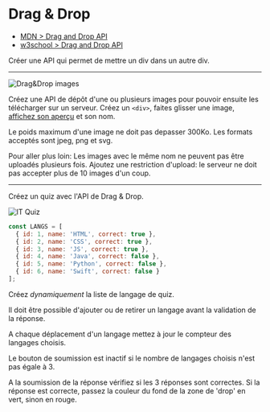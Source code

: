 # Drag & Drop

+ [MDN > Drag and Drop API](https://developer.mozilla.org/en-US/docs/Web/API/HTML_Drag_and_Drop_API )
+ [w3school > Drag and Drop API](https://www.w3schools.com/Html/html5_draganddrop.asp)

Créer une API qui permet de mettre un div dans un autre div.

---

![Drag&Drop images](https://i.ibb.co/xCsGFwk/drag-n-drop-images.gif)

Créez une API de dépôt d'une ou plusieurs images pour pouvoir ensuite les télécharger sur un serveur.
Créez un `<div>`, faites glisser une image, [affichez son aperçu](https://developer.mozilla.org/en-US/docs/Web/API/FileReader/FileReader) et son nom.

Le poids maximum d'une image ne doit pas depasser 300Ko.
Les formats acceptés sont jpeg, png et svg.

Pour aller plus loin:
Les images avec le même nom ne peuvent pas être uploadés plusieurs fois.
Ajoutez une restriction d'upload: le serveur ne doit pas accepter plus de 10 images d'un coup.

---

Créez un quiz avec l'API de Drag & Drop.

![IT Quiz](https://i.ibb.co/D8dTWwH/drag-n-drop-demo.gif)


```js
const LANGS = [
  { id: 1, name: 'HTML', correct: true },
  { id: 2, name: 'CSS', correct: true },
  { id: 3, name: 'JS', correct: true },
  { id: 4, name: 'Java', correct: false },
  { id: 5, name: 'Python', correct: false },
  { id: 6, name: 'Swift', correct: false }
];
```

Créez *dynamiquement* la liste de langage de quiz.

Il doit être possible d'ajouter ou de retirer un langage avant la validation de la réponse.

A chaque déplacement d'un langage mettez à jour le compteur des langages choisis.

Le bouton de soumission est inactif si le nombre de langages choisis n'est pas égale à 3.

A la soumission de la réponse vérifiez si les 3 réponses sont correctes. Si la réponse est correcte, passez la couleur du fond de la zone de 'drop' en vert, sinon en rouge.



